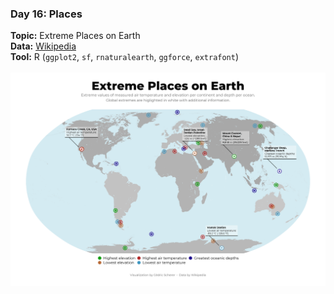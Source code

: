 ### Day 16: Places
**Topic:** Extreme Places on Earth
<br>
**Data:** [Wikipedia](https://en.wikipedia.org/wiki/Extreme_points_of_Earth)
<br>
**Tool:** R (`ggplot2`, `sf`, `rnaturalearth`, `ggforce`, `extrafont`)
<br><br>
![./contributions/Day16_Places/Places_ExtremesEarth.png](https://raw.githubusercontent.com/Z3tt/30DayMapChallenge/master/contributions/Day16_Places/Places_ExtremesEarth.png)
